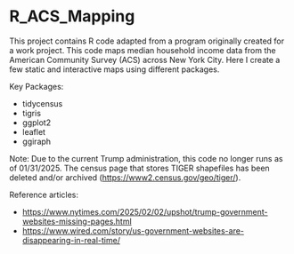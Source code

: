 # R_ACS_Mapping

This project contains R code adapted from a program originally created for a work project. This code maps median household income data from the American Community Survey (ACS) across New York City. Here I create a few static and interactive maps using different packages. 

Key Packages:
- tidycensus
- tigris
- ggplot2
- leaflet
- ggiraph

Note: Due to the current Trump administration, this code no longer runs as of 01/31/2025. The census page that stores TIGER shapefiles has been deleted and/or archived (https://www2.census.gov/geo/tiger/).

Reference articles:
- https://www.nytimes.com/2025/02/02/upshot/trump-government-websites-missing-pages.html
- https://www.wired.com/story/us-government-websites-are-disappearing-in-real-time/ 


